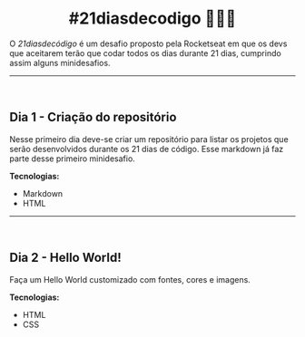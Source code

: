<h1 style="text-align: center; font-weight: bold">#21diasdecodigo 👨🏽‍💻</h1>
O <em>21diasdecódigo</em> é um desafio proposto pela Rocketseat em que os devs que aceitarem terão que codar todos os dias durante 21 dias, cumprindo assim alguns minidesafios.

---

<br>

## Dia 1 - Criação do repositório

Nesse primeiro dia deve-se criar um repositório para listar os projetos que serão desenvolvidos durante os 21 dias de código. Esse markdown já faz parte desse primeiro minidesafio.

**Tecnologias:**

- Markdown
- HTML

---

<br>

## Dia 2 - Hello World!

Faça um Hello World customizado com fontes, cores e imagens.

**Tecnologias:**

- HTML
- CSS
